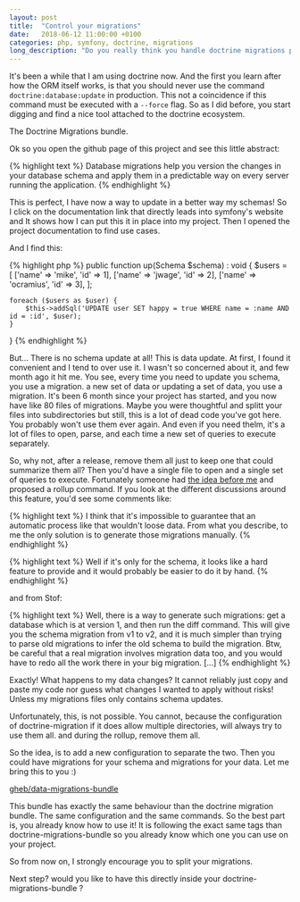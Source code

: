 ```yaml
---
layout: post
title:  "Control your migrations"
date:   2018-06-12 11:00:00 +0100
categories: php, symfony, doctrine, migrations
long_description: "Do you really think you handle doctrine migrations properly?"
---
```


It's been a while that I am using doctrine now.
And the first you learn after how the ORM itself works, is that you should never use the command `doctrine:database:update` in production.
This not a coincidence if this command must be executed with a `--force` flag.
So as I did before, you start digging and find a nice tool attached to the doctrine ecosystem.

The Doctrine Migrations bundle.

Ok so you open the github page of this project and see this little abstract:

{% highlight text %}
Database migrations help you version the changes in your database schema and apply them in a predictable way on every server running the application.
{% endhighlight %}

This is perfect, I have now a way to update in a better way my schemas!
So I click on the documentation link that directly leads into symfony's website and It shows how I can put this it in place into my project.
Then I opened the project documentation to find use cases.

And I find this:

{% highlight php %}
public function up(Schema $schema) : void
{
    $users = [
        ['name' => 'mike', 'id' => 1],
        ['name' => 'jwage', 'id' => 2],
        ['name' => 'ocramius', 'id' => 3],
    ];

    foreach ($users as $user) {
        $this->addSql('UPDATE user SET happy = true WHERE name = :name AND id = :id', $user);
    }
}
{% endhighlight %}

But... There is no schema update at all!
This is data update. At first, I found it convenient and I tend to over use it. I wasn't so concerned about it, and few month ago it hit me.
You see, every time you need to update you schema, you use a migration. a new set of data or updating a set of data, you use a migration.
It's been 6 month since your project has started, and you now have like 80 files of migrations.
Maybe you were thoughtful and splitt your files into subdirectories but still, this is a lot of dead code you've got here. You probably won't use them ever again.
And even if you need thelm, it's a lot of files to open, parse, and each time a new set of queries to execute separately.

So, why not, after a release, remove them all just to keep one that could summarize them all?
Then you'd have a single file to open and a single set of queries to execute.
Fortunately someone had [the idea before me](https://github.com/doctrine/migrations/issues/662) and proposed a rollup command.
If you look at the different discussions around this feature, you'd see some comments like:

{% highlight text %}
I think that it's impossible to guarantee that an automatic process like that wouldn't loose data.
From what you describe, to me the only solution is to generate those migrations manually.
{% endhighlight %}

{% highlight text %}
Well if it's only for the schema, it looks like a hard feature to provide and it would probably be easier to do it by hand.
{% endhighlight %}

and from Stof:

{% highlight text %}
Well, there is a way to generate such migrations: get a database which is at version 1, and then run the diff command. This will give you the schema migration from v1 to v2, and it is much simpler than trying to parse old migrations to infer the old schema to build the migration.
Btw, be careful that a real migration involves migration data too, and you would have to redo all the work there in your big migration. [...]
{% endhighlight %}

Exactly! What happens to my data changes? It cannot reliably just copy and paste my code nor guess what changes I wanted to apply without risks!
Unless my migrations files only contains schema updates.

Unfortunately, this, is not possible.
You cannot, because the configuration of doctrine-migration if it does allow multiple directories, will always try to use them all.
and during the rollup, remove them all.

So the idea, is to add a new configuration to separate the two.
Then you could have migrations for your schema and migrations for your data.
Let me bring this to you :)

[gheb/data-migrations-bundle](https://github.com/GregoireHebert/data-migrations-bundle)

This bundle has exactly the same behaviour than the doctrine migration bundle.
The same configuration and the same commands. So the best part is, you already know how to use it!
It is following the exact same tags than doctrine-migrations-bundle so you already know which one you can use on your project.

So from now on, I strongly encourage you to split your migrations.

Next step?
would you like to have this directly inside your doctrine-migrations-bundle ?

